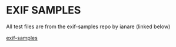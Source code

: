 # EXIF SAMPLES 

All test files are from the exif-samples repo by ianare (linked below)

[exif-samples](https://github.com/ianare/exif-samples)